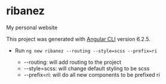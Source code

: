 # ribanez
My personal website

This project was generated with [Angular CLI](https://github.com/angular/angular-cli) version 6.2.5.

* Run `ng new ribanez --routing --style=scss --prefix=ri`

  * --routing: will add routing to the project
  * --style=scss: will change default styling to be scss
  * --prefix=ri: will do all new components to be prefixed ri
